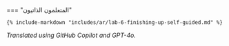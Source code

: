 <!-- === "@Build Workshop"

    {% include-markdown "includes/ar/lab-6-finishing-up-event.md" %} -->

=== "المتعلمون الذاتيون"

    {% include-markdown "includes/ar/lab-6-finishing-up-self-guided.md" %}

*Translated using GitHub Copilot and GPT-4o.*
